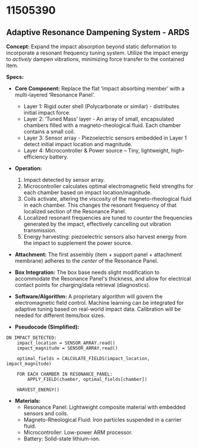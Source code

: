 # 11505390

## Adaptive Resonance Dampening System - ARDS

**Concept:** Expand the impact absorption beyond static deformation to incorporate a resonant frequency tuning system. Utilize the impact energy to *actively* dampen vibrations, minimizing force transfer to the contained item.

**Specs:**

*   **Core Component:** Replace the flat ‘impact absorbing member’ with a multi-layered ‘Resonance Panel’.
    *   Layer 1: Rigid outer shell (Polycarbonate or similar) - distributes initial impact force.
    *   Layer 2: ‘Tuned Mass’ layer - An array of small, encapsulated chambers filled with a magneto-rheological fluid. Each chamber contains a small coil.
    *   Layer 3: Sensor array - Piezoelectric sensors embedded in Layer 1 detect initial impact location and magnitude.
    *   Layer 4: Microcontroller & Power source – Tiny, lightweight, high-efficiency battery.

*   **Operation:**
    1.  Impact detected by sensor array.
    2.  Microcontroller calculates optimal electromagnetic field strengths for each chamber based on impact location/magnitude.
    3.  Coils activate, altering the viscosity of the magneto-rheological fluid in each chamber. This changes the resonant frequency of that localized section of the Resonance Panel.
    4.  Localized resonant frequencies are tuned to *counter* the frequencies generated by the impact, effectively cancelling out vibration transmission.
    5.  Energy harvesting: piezoelectric sensors also harvest energy from the impact to supplement the power source.

*   **Attachment:** The first assembly (item + support panel + attachment membrane) adheres to the *center* of the Resonance Panel.

*   **Box Integration:** The box base needs slight modification to accommodate the Resonance Panel's thickness, and allow for electrical contact points for charging/data retrieval (diagnostics).

*   **Software/Algorithm:** A proprietary algorithm will govern the electromagnetic field control.  Machine learning can be integrated for adaptive tuning based on real-world impact data.  Calibration will be needed for different items/box sizes.

*   **Pseudocode (Simplified):**

```
ON IMPACT_DETECTED:
    impact_location = SENSOR_ARRAY.read()
    impact_magnitude = SENSOR_ARRAY.read()

    optimal_fields = CALCULATE_FIELDS(impact_location, impact_magnitude)

    FOR EACH CHAMBER IN RESONANCE_PANEL:
        APPLY_FIELD(chamber, optimal_fields[chamber])

    HARVEST_ENERGY()
```

*   **Materials:**
    *   Resonance Panel:  Lightweight composite material with embedded sensors and coils.
    *   Magneto-Rheological Fluid:  Iron particles suspended in a carrier fluid.
    *   Microcontroller: Low-power ARM processor.
    *   Battery: Solid-state lithium-ion.